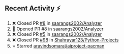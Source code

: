 ## Recent Activity ⚡

<!--RECENT_ACTIVITY:start-->
1. ❌ Closed PR [#8](https://github.com/saarangs2002/Analyzer/pull/8) in [saarangs2002/Analyzer](https://github.com/saarangs2002/Analyzer)<br>
2. 💪 Opened PR [#8](https://github.com/saarangs2002/Analyzer/pull/8) in [saarangs2002/Analyzer](https://github.com/saarangs2002/Analyzer)<br>
3. ❌ Closed PR [#5](https://github.com/saarangs2002/Analyzer/pull/5) in [saarangs2002/Analyzer](https://github.com/saarangs2002/Analyzer)<br>
4. ❌ Closed PR [#98](https://github.com/Shahrayar123/Python-Projects/pull/98) in [Shahrayar123/Python-Projects](https://github.com/Shahrayar123/Python-Projects)<br>
5. ⭐ Starred [aravindsomaraj/aiproject-pacman](https://github.com/aravindsomaraj/aiproject-pacman)<br>
<!--RECENT_ACTIVITY:end-->
<!--
[![Top Langs](https://github-readme-stats.vercel.app/api/top-langs/?username=aravindsomaraj&show_icons=true&layout=compact&hide=html,makefile,assembly,yacc,css&title_color=ffffff&text_color=daf7dc&bg_color=60,d9ff00,ff00cc,333399&border_color=ff00cc&border_radius=20&card)](https://github.com/aravindsomaraj/github-readme-stats)
[![My GitHub stats](https://github-readme-stats.vercel.app/api?username=aravindsomaraj&card_width=400px&line_height=20&custom_title=My&nbsp;Github&nbsp;stats&text_color=ffffff&title_color=ffcc00&bg_color=60,333399,ff00cc,d9ff00&border_color=ff00cc&border_radius=20&ring_color=333399&card)](https://github.com/aravindsomaraj/github-readme-stats)
<img src="https://img.wattpad.com/2e81be56eb640a3183bb5b0924c1ced061eb9037/68747470733a2f2f73332e616d617a6f6e6177732e636f6d2f776174747061642d6d656469612d736572766963652f53746f7279496d6167652f7433376233456f6430714c7651773d3d2d3732353236353131392e313539393662383238623133353339663633373237323136363130322e676966" 
     height="200px">-->
<!--Built using [RecentGithubActivity](https://github.com/marketplace/actions/recent-github-activity-profile-readme) ffcc00<!--0,7f7fd5,91eae4 |||| 60,fccf31,f55555 -->

